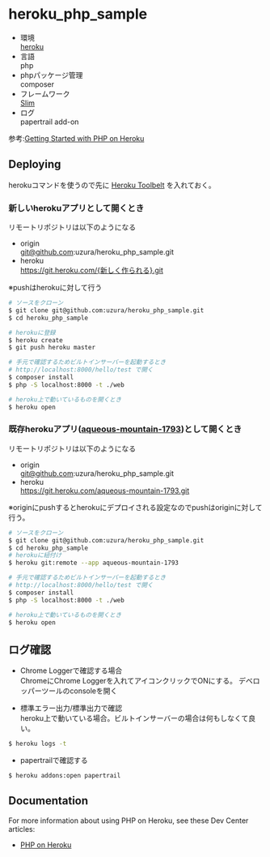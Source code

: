 # heroku_php_sample

* 環境  
[heroku](http://heroku.com/home)
* 言語  
php
* phpパッケージ管理  
composer
* フレームワーク  
 [Slim](http://docs.slimframework.com/)
* ログ  
papertrail add-on

参考:[Getting Started with PHP on Heroku](https://devcenter.heroku.com/articles/getting-started-with-php) 

## Deploying

herokuコマンドを使うので先に [Heroku Toolbelt](https://toolbelt.heroku.com/) を入れておく。

### 新しいherokuアプリとして開くとき

リモートリポジトリは以下のようになる
* origin  
git@github.com:uzura/heroku_php_sample.git
* heroku  
https://git.heroku.com/{新しく作られる}.git

※pushはherokuに対して行う

```sh
# ソースをクローン
$ git clone git@github.com:uzura/heroku_php_sample.git
$ cd heroku_php_sample

# herokuに登録
$ heroku create
$ git push heroku master

# 手元で確認するためビルトインサーバーを起動するとき
# http://localhost:8000/hello/test で開く
$ composer install
$ php -S localhost:8000 -t ./web

# heroku上で動いているものを開くとき
$ heroku open
```

### 既存herokuアプリ([aqueous-mountain-1793](https://dashboard.heroku.com/apps/aqueous-mountain-1793))として開くとき

リモートリポジトリは以下のようになる
* origin  
git@github.com:uzura/heroku_php_sample.git
* heroku  
https://git.heroku.com/aqueous-mountain-1793.git

※originにpushするとherokuにデプロイされる設定なのでpushはoriginに対して行う。

```sh
# ソースをクローン
$ git clone git@github.com:uzura/heroku_php_sample.git
$ cd heroku_php_sample
# herokuに紐付け
$ heroku git:remote --app aqueous-mountain-1793

# 手元で確認するためビルトインサーバーを起動するとき
# http://localhost:8000/hello/test で開く
$ composer install
$ php -S localhost:8000 -t ./web

# heroku上で動いているものを開くとき
$ heroku open
```

## ログ確認
* Chrome Loggerで確認する場合  
ChromeにChrome Loggerを入れてアイコンクリックでONにする。
デベロッパーツールのconsoleを開く

* 標準エラー出力/標準出力で確認  
heroku上で動いている場合。ビルトインサーバーの場合は何もしなくて良い。
```sh
$ heroku logs -t
```

* papertrailで確認する  
```sh
$ heroku addons:open papertrail
```

## Documentation

For more information about using PHP on Heroku, see these Dev Center articles:

- [PHP on Heroku](https://devcenter.heroku.com/categories/php)
